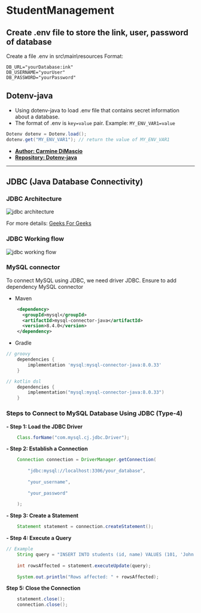 # StudentManagement

## Create .env file to store the link, user, password of database

Create a file .env in src\main\resources
Format:
````text
DB_URL="yourDatabase:ink" 
DB_USERNAME="yourUser"
DB_PASSWORD="yourPassword"
````

## Dotenv-java 

- Using dotenv-java to load .env file that contains secret information about a database.
- The format of .env is `key=value` pair. Example: `MY_ENV_VAR1=value`

````java
Dotenv dotenv = Dotenv.load();
dotenv.get("MY_ENV_VAR1"); // return the value of MY_ENV_VAR1
````

- <a href="https://github.com/cdimascio">**Author: Carmine DiMascio**</a>
- <a href="https://github.com/cdimascio/dotenv-java">**Repository: Dotenv-java**</a>
 
---

## JDBC (Java Database Connectivity)

### JDBC Architecture
<img src="https://media.geeksforgeeks.org/wp-content/uploads/20250117153514606749/JDBC-Architecture.webp" alt="jdbc architecture">

For more details: <a href="https://www.geeksforgeeks.org/java/introduction-to-jdbc/">Geeks For Geeks</a>

### JDBC Working flow

<img src="https://images.viblo.asia/full/31d58a8f-02d8-4078-ae8d-33385ef6193b.png" alt="jdbc working flow">

### MySQL connector

To connect MySQL using JDBC, we need driver JDBC. Ensure to add dependency MySQL connector

- Maven
````xml
    <dependency>
      <groupId>mysql</groupId>
      <artifactId>mysql-connector-java</artifactId>
      <version>8.4.0</version>
    </dependency>
````

- Gradle

````groovy
// groovy
    dependencies {
        implementation 'mysql:mysql-connector-java:8.0.33'
    }
````

````kotlin
// kotlin dsl
    dependencies {
        implementation("mysql:mysql-connector-java:8.0.33")
    }
````

### Steps to Connect to MySQL Database Using JDBC (Type-4)
**- Step 1: Load the JDBC Driver**
````java
    Class.forName("com.mysql.cj.jdbc.Driver");
````

**- Step 2: Establish a Connection**
```java
    Connection connection = DriverManager.getConnection(
    
        "jdbc:mysql://localhost:3306/your_database",
    
        "your_username",
    
        "your_password"
    
    );
```

**- Step 3: Create a Statement**
````java
    Statement statement = connection.createStatement();
````
**- Step 4: Execute a Query**
```java
// Example
    String query = "INSERT INTO students (id, name) VALUES (101, 'John Doe')";
    
    int rowsAffected = statement.executeUpdate(query);
    
    System.out.println("Rows affected: " + rowsAffected);
```

**Step 5: Close the Connection**
```java
    statement.close();
    connection.close();
```




